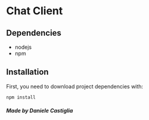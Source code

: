 # Chat Client

## Dependencies
- nodejs
- npm

## Installation
First, you need to download project dependencies with:
```bash
npm install
```

##### Made by Daniele Castiglia